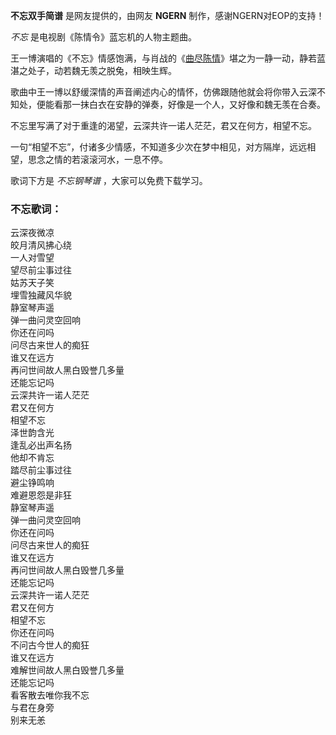 

**不忘双手简谱** 是网友提供的，由网友 **NGERN** 制作，感谢NGERN对EOP的支持！

_不忘_ 是电视剧《陈情令》蓝忘机的人物主题曲。

王一博演唱的《不忘》情感饱满，与肖战的《[曲尽陈情](Music-11190-曲尽陈情-陈情令魏无羡人物曲.html
"曲尽陈情")》堪之为一静一动，静若蓝湛之处子，动若魏无羡之脱兔，相映生辉。

歌曲中王一博以舒缓深情的声音阐述内心的情怀，仿佛跟随他就会将你带入云深不知处，便能看那一抹白衣在安静的弹奏，好像是一个人，又好像和魏无羡在合奏。

不忘里写满了对于重逢的渴望，云深共许一诺人茫茫，君又在何方，相望不忘。

一句“相望不忘”，付诸多少情感，不知道多少次在梦中相见，对方隔岸，远远相望，思念之情的若滚滚河水，一息不停。

歌词下方是 _不忘钢琴谱_ ，大家可以免费下载学习。

### 不忘歌词：

云深夜微凉  
皎月清风拂心绕  
一人对雪望  
望尽前尘事过往  
姑苏天子笑  
埋雪独藏风华貌  
静室琴声遥  
弹一曲问灵空回响  
你还在问吗  
问尽古来世人的痴狂  
谁又在远方  
再问世间故人黑白毁誉几多量  
还能忘记吗  
云深共许一诺人茫茫  
君又在何方  
相望不忘  
泽世韵含光  
逢乱必出声名扬  
他却不肯忘  
踏尽前尘事过往  
避尘铮鸣响  
难避恩怨是非狂  
静室琴声遥  
弹一曲问灵空回响  
你还在问吗  
问尽古来世人的痴狂  
谁又在远方  
再问世间故人黑白毁誉几多量  
还能忘记吗  
云深共许一诺人茫茫  
君又在何方  
相望不忘  
你还在问吗  
不问古今世人的痴狂  
谁又在远方  
难解世间故人黑白毁誉几多量  
还能忘记吗  
看客散去唯你我不忘  
与君在身旁  
别来无恙

